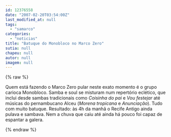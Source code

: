 ```yaml
---
id: 12376558
date: "2007-02-20T03:54:00Z"
last_modified_at: null
tags:
  - "samarco"
categories:
  - "noticias"
title: "Batuque do Monobloco no Marco Zero"
sutia: null
chapeu: null
autor: null
imagem: null
---
```

{% raw %}
<p><P>Quem está fazendo o Marco Zero pular neste exato momento é o grupo carioca Monobloco. Samba e soul se misturam num repertório eclético, que inclui desde sambas tradicionais como <EM>Coisinha do pai</EM> e <EM>Vou&nbsp;festejar</EM> até músicas&nbsp;do pernambucano Alceu (<EM>Morena&nbsp;tropicana</EM> e&nbsp;<EM>Anunciação</EM>). Tudo com muito batuque. Resultado: às 4h da manhã o Recife Antigo ainda pulava e sambava. Nem a chuva que caiu até ainda há pouco foi capaz de espantar a galera.</P> </p>
{% endraw %}
